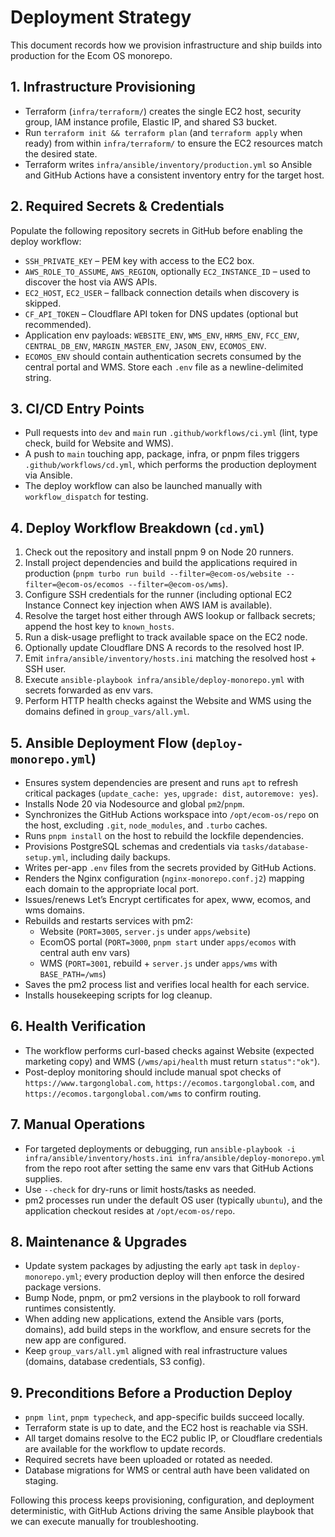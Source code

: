 # Deployment Strategy

This document records how we provision infrastructure and ship builds into production for the Ecom OS monorepo.

## 1. Infrastructure Provisioning
- Terraform (`infra/terraform/`) creates the single EC2 host, security group, IAM instance profile, Elastic IP, and shared S3 bucket.
- Run `terraform init && terraform plan` (and `terraform apply` when ready) from within `infra/terraform/` to ensure the EC2 resources match the desired state.
- Terraform writes `infra/ansible/inventory/production.yml` so Ansible and GitHub Actions have a consistent inventory entry for the target host.

## 2. Required Secrets & Credentials
Populate the following repository secrets in GitHub before enabling the deploy workflow:
- `SSH_PRIVATE_KEY` – PEM key with access to the EC2 box.
- `AWS_ROLE_TO_ASSUME`, `AWS_REGION`, optionally `EC2_INSTANCE_ID` – used to discover the host via AWS APIs.
- `EC2_HOST`, `EC2_USER` – fallback connection details when discovery is skipped.
- `CF_API_TOKEN` – Cloudflare API token for DNS updates (optional but recommended).
- Application env payloads: `WEBSITE_ENV`, `WMS_ENV`, `HRMS_ENV`, `FCC_ENV`, `CENTRAL_DB_ENV`, `MARGIN_MASTER_ENV`, `JASON_ENV`, `ECOMOS_ENV`.
- `ECOMOS_ENV` should contain authentication secrets consumed by the central portal and WMS. Store each `.env` file as a newline-delimited string.

## 3. CI/CD Entry Points
- Pull requests into `dev` and `main` run `.github/workflows/ci.yml` (lint, type check, build for Website and WMS).
- A push to `main` touching app, package, infra, or pnpm files triggers `.github/workflows/cd.yml`, which performs the production deployment via Ansible.
- The deploy workflow can also be launched manually with `workflow_dispatch` for testing.

## 4. Deploy Workflow Breakdown (`cd.yml`)
1. Check out the repository and install pnpm 9 on Node 20 runners.
2. Install project dependencies and build the applications required in production (`pnpm turbo run build --filter=@ecom-os/website --filter=@ecom-os/ecomos --filter=@ecom-os/wms`).
3. Configure SSH credentials for the runner (including optional EC2 Instance Connect key injection when AWS IAM is available).
4. Resolve the target host either through AWS lookup or fallback secrets; append the host key to `known_hosts`.
5. Run a disk-usage preflight to track available space on the EC2 node.
6. Optionally update Cloudflare DNS A records to the resolved host IP.
7. Emit `infra/ansible/inventory/hosts.ini` matching the resolved host + SSH user.
8. Execute `ansible-playbook infra/ansible/deploy-monorepo.yml` with secrets forwarded as env vars.
9. Perform HTTP health checks against the Website and WMS using the domains defined in `group_vars/all.yml`.

## 5. Ansible Deployment Flow (`deploy-monorepo.yml`)
- Ensures system dependencies are present and runs `apt` to refresh critical packages (`update_cache: yes`, `upgrade: dist`, `autoremove: yes`).
- Installs Node 20 via Nodesource and global `pm2`/`pnpm`.
- Synchronizes the GitHub Actions workspace into `/opt/ecom-os/repo` on the host, excluding `.git`, `node_modules`, and `.turbo` caches.
- Runs `pnpm install` on the host to rebuild the lockfile dependencies.
- Provisions PostgreSQL schemas and credentials via `tasks/database-setup.yml`, including daily backups.
- Writes per-app `.env` files from the secrets provided by GitHub Actions.
- Renders the Nginx configuration (`nginx-monorepo.conf.j2`) mapping each domain to the appropriate local port.
- Issues/renews Let’s Encrypt certificates for apex, www, ecomos, and wms domains.
- Rebuilds and restarts services with pm2:
  - Website (`PORT=3005`, `server.js` under `apps/website`)
  - EcomOS portal (`PORT=3000`, `pnpm start` under `apps/ecomos` with central auth env vars)
  - WMS (`PORT=3001`, rebuild + `server.js` under `apps/wms` with `BASE_PATH=/wms`)
- Saves the pm2 process list and verifies local health for each service.
- Installs housekeeping scripts for log cleanup.

## 6. Health Verification
- The workflow performs curl-based checks against Website (expected marketing copy) and WMS (`/wms/api/health` must return `status":"ok"`).
- Post-deploy monitoring should include manual spot checks of `https://www.targonglobal.com`, `https://ecomos.targonglobal.com`, and `https://ecomos.targonglobal.com/wms` to confirm routing.

## 7. Manual Operations
- For targeted deployments or debugging, run `ansible-playbook -i infra/ansible/inventory/hosts.ini infra/ansible/deploy-monorepo.yml` from the repo root after setting the same env vars that GitHub Actions supplies.
- Use `--check` for dry-runs or limit hosts/tasks as needed.
- pm2 processes run under the default OS user (typically `ubuntu`), and the application checkout resides at `/opt/ecom-os/repo`.

## 8. Maintenance & Upgrades
- Update system packages by adjusting the early `apt` task in `deploy-monorepo.yml`; every production deploy will then enforce the desired package versions.
- Bump Node, pnpm, or pm2 versions in the playbook to roll forward runtimes consistently.
- When adding new applications, extend the Ansible vars (ports, domains), add build steps in the workflow, and ensure secrets for the new app are configured.
- Keep `group_vars/all.yml` aligned with real infrastructure values (domains, database credentials, S3 config).

## 9. Preconditions Before a Production Deploy
- `pnpm lint`, `pnpm typecheck`, and app-specific builds succeed locally.
- Terraform state is up to date, and the EC2 host is reachable via SSH.
- All target domains resolve to the EC2 public IP, or Cloudflare credentials are available for the workflow to update records.
- Required secrets have been uploaded or rotated as needed.
- Database migrations for WMS or central auth have been validated on staging.

Following this process keeps provisioning, configuration, and deployment deterministic, with GitHub Actions driving the same Ansible playbook that we can execute manually for troubleshooting.
